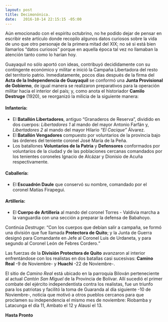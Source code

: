 ```yaml
---
layout: post
title: Decimonónica.
date:   2016-10-14 22:15:15 -05:00
---
```


Aún emocionado con el espíritu octubrino, no he podido dejar de pensar en escribir este artículo donde recopilo algunos datos curiosos sobre la vida de uno que otro personaje de la primera mitad del XIX; no sé si está bien llamarlos “datos curiosos” porque en aquella época tal vez no llamaban la atención tanto como lo harían hoy.

Guayaquil no sólo aportó con ideas, contribuyó decididamente con su contingente económico y militar e inició la Campaña Libertadora del resto del territorio patrio. Inmediatamente, pocos días después de la firma del **Acta de la Independencia de Guayaquil** se conformó una **Junta Provisional de Gobierno**, de igual manera se realizaron preparativos para la operación militar hacia el interior del país; y, como anota el historiador **Camilo Destruge** (1920), se reorganizó la milicia de la siguiente manera:

#### Infantería:
- El **Batallón Libertadores**, antiguo “Granaderos de Reserva”, dividido en dos cuerpos: *Libertadores 1* al mando del mayor Antonio Farfán y, *Libertadores 2* al mando del mayor Hilario *“El Cacique”* Álvarez.
- El **Batallón Vengadores** compuesto por voluntarios de la provincia bajo las órdenes del teniente coronel José María de la Peña.
- Los batallones **Voluntarios de la Patria** y **Defensores** conformados por voluntarios de la ciudad y de las poblaciones cercanas comandados por los tenientes coroneles Ignacio de Alcázar y Dionisio de Acuña respectivamente.

#### Caballería:
- El **Escuadrón Daule** que conservó su nombre, comandado por el coronel Matías Firapegui.

#### Artillería:
- El **Cuerpo de Artillería** al mando del coronel Torres - Valdivia marcha a la vanguardia con una sección a preparar la defensa de Babahoyo.

Continúa *Destruge*: <q>Con los cuerpos que debían salir a campaña, se formó una división que fue llamada **Protectora de Quito**; y la Junta de Guerra designó para Comandante en Jefe al Coronel Luis de Urdaneta, y para segundo al Coronel León de Febres Cordero.</q>

Las fuerzas de la **División Protectora de Quito** avanzaron al interior enfrentándose con los realistas en dos batallas casi sucesivas: **Camino Real** -9 de Noviembre- y **Huachi** -22 de Noviembre-.

El sitio de *Camino Real* está ubicado en la parroquia Bilován perteneciente al actual *Cantón San Miguel* de la Provincia de Bolívar. Allí sucedió el primer combate del ejército independentista contra los realistas, fue un triunfo para los patriotas y facilitó la toma de Guaranda al día siguiente -10 de Noviembre-, noticia que motivó a otros pueblos cercanos para que proclamen su independencia el mismo mes de noviembre: Riobamba y Latacunga el día 11, Ambato el 12 y Alausí el 13.

**Hasta Pronto**
